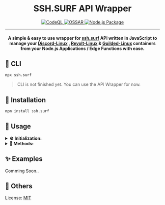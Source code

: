 <h1 align="center">SSH.SURF API Wrapper</h1>

<p align="center">
<a href="https://github.com/itskdhere/ssh.surf/actions/workflows/codeql.yml" title="CodeQL">
<img alt="CodeQL" src="https://github.com/itskdhere/ssh.surf/actions/workflows/codeql.yml/badge.svg">
</a>
<a href="https://github.com/itskdhere/ssh.surf/actions/workflows/ossar.yml" title="OSSAR">
<img alt="OSSAR" src="https://github.com/itskdhere/ssh.surf/actions/workflows/ossar.yml/badge.svg">
</a>
<a href="https://github.com/itskdhere/ssh.surf/actions/workflows/npm-publish.yml" title="Node.js Package">
<img alt="Node.js Package" src="https://github.com/itskdhere/ssh.surf/actions/workflows/npm-publish.yml/badge.svg">
</a>
</p>

<hr>

<h4 align="center">
A simple & easy to use wrapper for <a href="https://ssh.surf">ssh.surf</a> API written in JavaScript to manage your <a href="https://discord-linux.com/">Discord-Linux</a> , <a href="https://revolt-linux.com/">Revolt-Linux</a> & <a href="https://guilded-linux.com/">Guilded-Linux</a> containers from your Node.js Applications / Edge Functions with ease.
</h4>


<h2>🔮 CLI</h2>

```bash
npx ssh.surf
```
> CLI is not finished yet. You can use the API Wrapper for now.


<h2>🥏 Installation</h2>

```bash
npm install ssh.surf
```

<h2>🧵 Usage</h2>

<details>
<summary><b>⚙ Initialization:</b></summary>

```js
import SshSurfApi from 'ssh.surf';

const sshsurf = new SshSurfApi({
    apiKey: 'YOUR_SSH.SURF_API_KEY_HERE'
});
```
</details>

<details>
<summary><b>📡 Methods:</b></summary>
<br>

- `hello()` - This API Method allows you to test and ensure the correct user is in use.
```js
let response = await sshsurf.hello();
console.log(response);
```

- `name()` - This API Method allows you get the username without the hello message.
```js
let response = await sshsurf.name();
console.log(response);
```

- `start()` - This API Method allows you to start your container.
```js
let response = await sshsurf.start();
console.log(response);
```

- `stop()` - This API Method allows you to stop your container.
```js
let response = await sshsurf.stop();
console.log(response);
```

- `restart()` - This API Method allows you to restart your container.
```js
let response = await sshsurf.restart();
console.log(response);
```

- `info()` - This API method will allow you to get information about your container.
```js
let response = await sshsurf.info();
console.log(response);
```

- `stats()` - This API method will allow you to get resource usage stats about your container.
```js
let response = await sshsurf.stats();
console.log(response);
```

- `time()` - This API method will allow you to get information about the expire time of your container.
```js
let response = await sshsurf.time();
console.log(response);
```

- `newRootPass()` - This API method will change the root password of your container to a random generated password.
```js
let response = await sshsurf.newRootPass();
console.log(response);
```

- `newKey()` - This API method will generate a new API key for your account.
```js
let response = await sshsurf.newKey();
console.log(response);
```

- `keyTime()` - This API method will check the time left until the key expires.
```js
let response = await sshsurf.keyTime();
console.log(response);
```

- `license()` - This API method will allow you to get information about your license key purchased at our store.
```js
let response = await sshsurf.license();
console.log(response);
```

- `exec()` - This API Method allows you to run commands your container where you can specify the working directory used. Required Parameters:
    - `cmd` - Name Of The Command.
    - `pwd` - Working Directory.
```js
let response = await sshsurf.exec({
    cmd: 'ANY_LINUX_COMMAND_HERE',
    pwd: 'ANY_WORKING_DIRECTORY_HERE'
});
console.log(response);
```

- `notify()` - This API Method allows you to send notifications to your DiscordID as a DirectMessage. Required Parameters:
    - `message` - The Message You Want To Send.
```js
let response = await sshsurf.notify({
    message: 'ANY_MESSAGE_HERE'
});
console.log(response);
```

</details>


<h2>✨ Examples</h2>

Comming Soon..

<h2>📰 Others</h2>

License: <a href="https://github.com/itskdhere/ssh.surf/blob/main/LICENSE">MIT</a>
